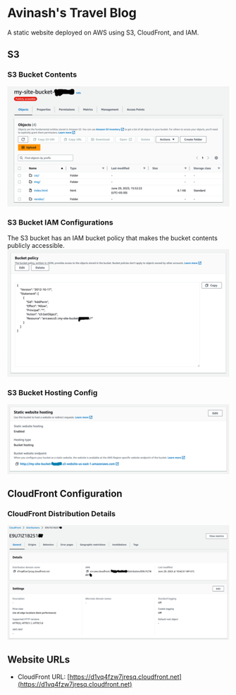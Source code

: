 # Avinash's Travel Blog

A static website deployed on AWS using S3, CloudFront, and IAM.

## S3

### S3 Bucket Contents

![S3 Bucket Contents](info/img.png)

### S3 Bucket IAM Configurations
The S3 bucket has an IAM bucket policy that makes the bucket contents publicly accessible.
![S3 Bucket IAM Configurations](info/img_1.png)

### S3 Bucket Hosting Config
![S3 Bucket Hosting Config](info/img_2.png)

## CloudFront Configuration

### CloudFront Distribution Details
![CloudFront Distribution Details](info/img_3.png)

## Website URLs
- CloudFront URL: [https://d1vq4fzw7jresq.cloudfront.net](https://d1vq4fzw7jresq.cloudfront.net)